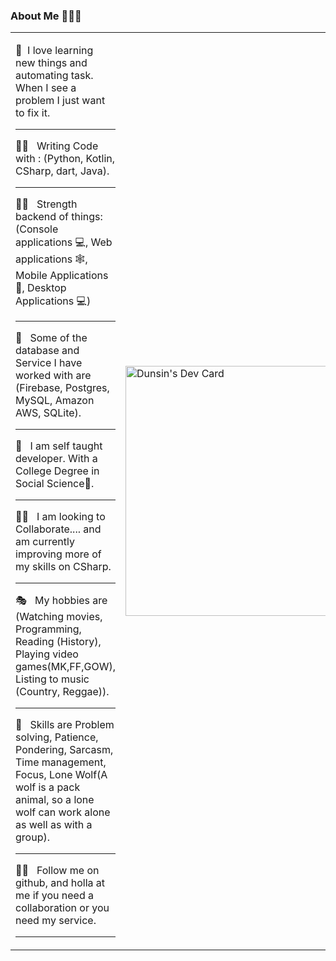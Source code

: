 ### About Me 🧘🏽‍♂️
<table>
  <tr>
    <td valign="center">
      <p>
        🐒 &nbsp;I love learning new things and automating task. When I see a problem I just want to fix it.<hr>
        🐱‍🚀 &nbsp; Writing Code with : (Python, Kotlin, CSharp, dart, Java).<hr>
        💪🏿 &nbsp; Strength backend of things: (Console applications 💻, Web applications 🕸, Mobile Applications 📱, Desktop Applications 💻)<hr>
        🤯 &nbsp; Some of the database and Service I have worked with are (Firebase, Postgres, MySQL, Amazon AWS, SQLite).<hr>
        🚀 &nbsp; I am self taught developer. With a College Degree in Social Science📜.<hr>
        🤝🏽 &nbsp; I am looking to Collaborate.... and am currently improving more of my skills on CSharp.<hr>
        🎭 &nbsp; My hobbies are (Watching movies, Programming, Reading (History), Playing video games(MK,FF,GOW), Listing to music (Country, Reggae)).<hr>
        🏀 &nbsp; Skills are Problem solving, Patience, Pondering, Sarcasm, Time management, Focus, Lone Wolf(A wolf is a pack animal, so a lone wolf can work alone as well as with a group).<hr>
        🙏🏽 &nbsp; Follow me on github, and holla at me if you need a collaboration or you need my service.<hr>
      </p>
    </td>
    <td>
      <a href="https://app.daily.dev/dunsinCodes"><img src="https://api.daily.dev/devcards/081386d99cd3447ea5eed27f914a8f78.png?r=smv" width="400" alt="Dunsin's Dev Card"/></a>
    </td>
  </tr>
</table>